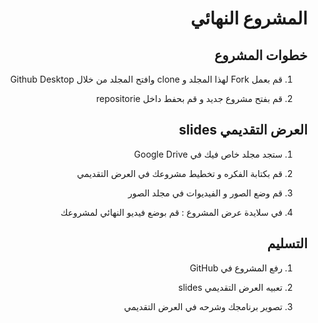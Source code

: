 <div dir="rtl">

# المشروع النهائي

## خطوات المشروع

  <div dir="rtl">

1.  قم بعمل Fork لهذا المجلد و clone وافتح المجلد من خلال Github Desktop

2.  قم بفتح مشروع جديد و قم بحفط داخل repositorie

## العرض التقديمي slides

1. ستجد مجلد خاص فيك في Google Drive

2. قم بكتابة الفكره و تخطيط مشروعك في العرض التقديمي

3. قم وضع الصور و الفيديوات في مجلد الصور

4. في سلايدة عرض المشروع : قم بوضع فيديو النهائي لمشروعك

## التسليم

1. رفع المشروع في GitHub

2. تعبيه العرض التقديمي slides

3. تصوير برنامجك وشرحه في العرض التقديمي

</div  >
